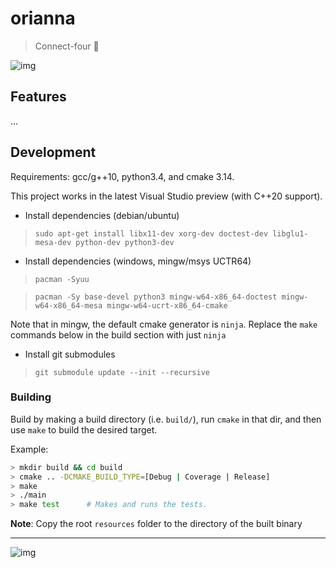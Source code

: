 # orianna

> Connect-four 🎲

![img](./resources/orianna-mac.png)

## Features

...


## Development

Requirements: gcc/g++10, python3.4, and cmake 3.14.

This project works in the latest Visual Studio preview (with C++20 support).

* Install dependencies (debian/ubuntu)

> `sudo apt-get install libx11-dev xorg-dev doctest-dev libglu1-mesa-dev python-dev python3-dev`

* Install dependencies (windows, mingw/msys UCTR64)

> `pacman -Syuu`

> `pacman -Sy base-devel python3 mingw-w64-x86_64-doctest mingw-w64-x86_64-mesa mingw-w64-ucrt-x86_64-cmake`

Note that in mingw, the default cmake generator is `ninja`. Replace the `make` commands below in the build section with just `ninja`

* Install git submodules

> `git submodule update --init --recursive`


### Building

Build by making a build directory (i.e. `build/`), run `cmake` in that dir, and then use `make` to build the desired target.

Example:

``` bash
> mkdir build && cd build
> cmake .. -DCMAKE_BUILD_TYPE=[Debug | Coverage | Release]
> make
> ./main
> make test      # Makes and runs the tests.
```

**Note**: Copy the root `resources` folder to the directory of the built binary

---

![img](https://cdn.vox-cdn.com/thumbor/j-iyo0MUGZMWtbr3RxBOuSwq8DY=/0x0:1200x674/920x0/filters:focal(0x0:1200x674):format(webp):no_upscale()/cdn.vox-cdn.com/uploads/chorus_asset/file/13264983/DpZaNreW4AAkjwO.jpg)